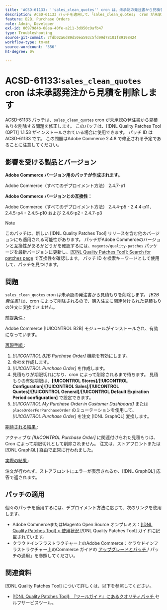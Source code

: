 ```yaml
---
title: 'ACSD-61133: ''sales_clean_quotes'' cron は、未承認の発注書から見積を削除します'
description: ACSD-61133 パッチを適用して、「sales_clean_quotes」 cron が未承認の発注書から見積もりを削除するAdobe Commerceの問題を修正してください。
feature: B2B, Purchase Orders
role: Admin, Developer
exl-id: 06979d4b-08ea-40fe-a211-3d950c9afb47
type: Troubleshooting
source-git-commit: 7fdb02a6d89d50ea593c5fd99d78101f89198424
workflow-type: tm+mt
source-wordcount: '356'
ht-degree: 0%

---
```


# ACSD-61133:`sales_clean_quotes` cron は未承認発注から見積を削除します

ACSD-61133 パッチは、`sales_clean_quotes` cron が未承認の発注書から見積もりを削除する問題を修正します。 このパッチは、[!DNL Quality Patches Tool (QPT)] 1.1.53 がインストールされている場合に使用できます。 パッチ ID は ACSD-61133 です。 この問題はAdobe Commerce 2.4.8 で修正される予定であることに注意してください。

## 影響を受ける製品とバージョン

**Adobe Commerce バージョン用のパッチが作成されます。**

Adobe Commerce（すべてのデプロイメント方法） 2.4.7-p1

**Adobe Commerce バージョンとの互換性：**

Adobe Commerce（すべてのデプロイメント方法） 2.4.4-p5 - 2.4.4-p11、2.4.5-p4 - 2.4.5-p10 および 2.4.6-p2 - 2.4.7-p3

>[!NOTE]
>
>このパッチは、新しい [!DNL Quality Patches Tool] リリースを含む他のバージョンにも適用される可能性があります。 パッチがAdobe Commerceのバージョンと互換性があるかどうかを確認するには、`magento/quality-patches` パッケージを最新バージョンに更新し、[[!DNL Quality Patches Tool]: Search for patches page](https://experienceleague.adobe.com/tools/commerce-quality-patches/index.html?lang=ja) で互換性を確認します。 パッチ ID を検索キーワードとして使用して、パッチを見つけます。

## 問題

`sales_clean_quotes` cron は未承認の発注書から見積もりを削除します。 *[B2B 発注書]* は、cron によって削除されるので、購入注文に関連付けられた見積もりの注文に変換できません。

<u> 前提条件 </u>:

Adobe Commerce [!UICONTROL B2B] モジュールがインストールされ、有効になっています。

<u> 再現手順 </u>:

1. *[!UICONTROL B2B Purchase Order]* 機能を有効にします。
1. 会社を作成します。
1. *[!UICONTROL Purchase Order]* を作成します。
1. 見積もりが期限切れになり、cron によって削除されるまで待ちます。 見積もりの有効期限は、**[!UICONTROL Stores]**/**[!UICONTROL Configuration]**/**[!UICONTROL Sales]**/**[!UICONTROL Quotes]**/**[!UICONTROL General]**/**[!UICONTROL Default Expiration Period configuration]** で設定できます。
1. *[!UICONTROL My Purchase Order in Customer Dashboard]* または `placeOrderForPurchaseOrder` のミューテーションを使用して、*[!UICONTROL Purchase Order]* を注文 [!DNL GraphQL] 変換します。

<u> 期待される結果 </u>:

アクティブな *[!UICONTROL Purchase Order]* に関連付けられた見積もりは、Cron によって期限切れとして削除されません。 注文は、ストアフロントまたは [!DNL GraphQL] 経由で正常に行われました。

<u> 実際の結果 </u>:

注文が行われず、ストアフロントにエラーが表示されるか、[!DNL GraphQL] 応答で返されます。

## パッチの適用

個々のパッチを適用するには、デプロイメント方法に応じて、次のリンクを使用します。

* Adobe CommerceまたはMagento Open Source オンプレミス：[[!DNL Quality Patches Tool] > 使用状況 ](/help/tools/quality-patches-tool/usage.md) [!DNL Quality Patches Tool] ガイドに記載されています。
* クラウドインフラストラクチャー上のAdobe Commerce：クラウドインフラストラクチャー上のCommerce ガイドの [ アップグレードとパッチ ](https://experienceleague.adobe.com/docs/commerce-cloud-service/user-guide/develop/upgrade/apply-patches.html?lang=ja)/ パッチの適用」を参照してください。

## 関連資料

[!DNL Quality Patches Tool] について詳しくは、以下を参照してください。

* [[!DNL Quality Patches Tool]: 『ツールガイド』にあるクオリティパッチ ](/help/tools/quality-patches-tool/quality-patches-tool-to-self-serve-quality-patches.md) セルフサービスツール。
